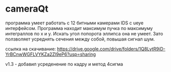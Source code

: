 # cameraQt
программа умеет работать с 12 битными камерами IDS с ueye интерфейсом.  Программа находит максимум пучка по максимуму интеграллов по x и y. Искать угол попорота эллипса она не умеет. Зато ползволяет усреднять сечения между собой, повышая сигнал шум.

ссылка на скачивание: https://drive.google.com/drive/folders/1Q8LytR9iD-YrBCnwWGFLVYKZa2Zl9eP6?usp=sharing

v1.3 - добавил усреденение по кадру и метод 4сигма
